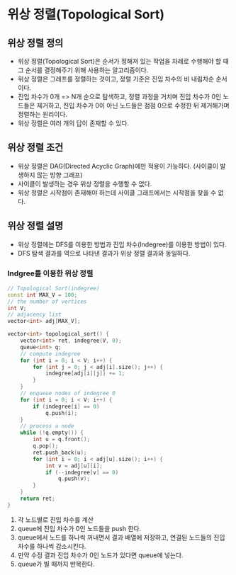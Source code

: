 # 위상 정렬(Topological Sort)

## 위상 정렬 정의

* 위상 정렬(Topological Sort)은 순서가 정해져 있는 작업을 차례로 수행해야 할 때 그 순서를 결정해주기 위해 사용하는 알고리즘이다.
* 위상 정렬은 그래프를 정렬하는 것이고, 정렬 기준은 진입 차수의 비 내림차순 순서이다.
* 진입 차수가 0개 => N개 순으로 탐색하고, 정렬 과정을 거치며 진입 차수가 0인 노드들은 제거하고, 진입 차수가 0이 아닌 노드들은 점점 0으로 수정한 뒤 제거해가며 정렬하는 원리이다.
* 위상 정렬은 여러 개의 답이 존재할 수 있다.



## 위상 정렬 조건

* 위상 정렬은 DAG(Directed Acyclic Graph)에만 적용이 가능하다. (사이클이 발생하지 않는 방향 그래프)
* 사이클이 발생하는 경우 위상 정렬을 수행할 수 없다.
* 위상 정렬은 시작점이 존재해야 하는데 사이클 그래프에서는 시작점을 찾을 수 없다.



## 위상 정렬 설명

* 위상 정렬에는 DFS를 이용한 방법과 진입 차수(Indegree)를 이용한 방법이 있다.
* DFS 탐색 결과를 역으로 나타낸 결과가 위상 정렬 결과와 동일하다.



### Indgree를 이용한 위상 정렬

```c++
// Topological Sort(indegree)
const int MAX_V = 100;
// the number of vertices
int V;
// adjacency list
vector<int> adj[MAX_V];

vector<int> topological_sort() {
	vector<int> ret, indegree(V, 0);
	queue<int> q;
	// compute indegree
	for (int i = 0; i < V; i++) {
		for (int j = 0; j < adj[i].size(); j++) {
			indegree[adj[i][j]] += 1;
		}
	}
	// enqueue nodes of indegree 0
	for (int i = 0; i < V; i++) {
		if (indegree[i] == 0)
			q.push(i);
	}
	// process a node
	while (!q.empty()) {
		int u = q.front();
		q.pop();
		ret.push_back(u);
		for (int i = 0; i < adj[u].size(); i++) {
			int v = adj[u][i];
			if (--indegree[v] == 0)
				q.push(v);
		}
	}
	return ret;
}
```



1. 각 노드별로 진입 차수를 계산
2. queue에 진입 차수가 0인 노드들을 push 한다.
3. queue에서 노드를 하나씩 꺼내면서 결과 배열에 저장하고, 연결된 노드들의 진입 차수를 하나씩 감소시킨다.
4. 만약 수정 결과 진입 차수가 0인 노드가 있다면 queue에 넣는다.
5. queue가 빌 때까지 반복한다.



